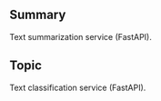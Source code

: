## Summary

Text summarization service (FastAPI).

## Topic

Text classification service (FastAPI).
